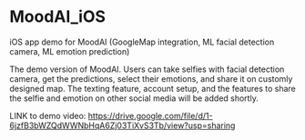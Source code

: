 # MoodAI_iOS
iOS app demo for MoodAI (GoogleMap integration, ML facial detection camera, ML emotion prediction)

The demo version of MoodAI. Users can take selfies with facial detection camera, get the predictions, select their emotions, and share it on customly designed map.
The texting feature, account setup, and the features to share the selfie and emotion on other social media will be added shortly. 

LINK to demo video: https://drive.google.com/file/d/1-6jzfB3bWZQdWWNbHqA6Zj03TiXvS3Tb/view?usp=sharing
